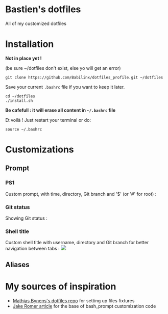# Bastien's dotfiles
All of my customized dotfiles
![]()
# Installation
**Not in place yet !**

(be sure ~/dotfiles don't exist, else yo will get an error)
```
git clone https://github.com/Babilinx/dotfiles_profile.git ~/dotfiles
``` 
Save your current `.bashrc` file if you want to keep it later.
```
cd ~/dotfiles
./install.sh
```
**Be cafefull : it will erase all content in `~/.bashrc` file**

Et voilà ! Just restart your terminal or do:
```
source ~/.bashrc
```
# Customizations
## Prompt
### PS1
Custom prompt, with time, directory, Git branch and '$' (or '#' for root) :
![]()
### Git status
Showing Git status :
![]()
### Shell title
Custom shell title with username, directory and Git branch for better navigation between tabs :
![](https://github.com/Babilinx/dotfiles_profile/blob/main/Images/customshelltitle.png?raw=true)
## Aliases
# My sources of inspiration
 - [Mathias Bynens's dotfiles repo](https://github.com/mathiasbynens/dotfiles) for setting up files fixtures
 - [Jake Romer article](https://coderwall.com/p/pn8f0g/show-your-git-status-and-branch-in-color-at-the-command-prompt) for the base of bash_prompt customization code
